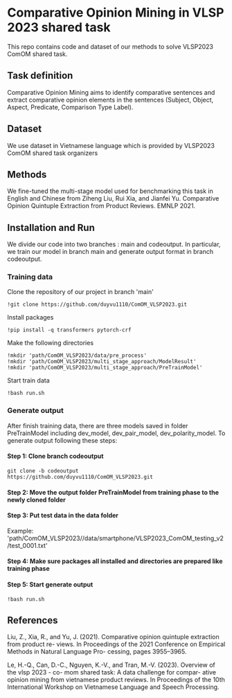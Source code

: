# Comparative Opinion Mining in VLSP 2023 shared task
This repo contains code and dataset of our methods to solve VLSP2023 ComOM shared task.

## Task definition
Comparative Opinion Mining aims to identify comparative sentences and extract comparative opinion elements in the sentences (Subject, Object, Aspect, Predicate, Comparison Type
Label).

## Dataset
We use dataset in Vietnamese language which is provided by VLSP2023 ComOM shared task organizers

## Methods
We fine-tuned the multi-stage model used for benchmarking this task in English and Chinese from Ziheng Liu, Rui Xia, and Jianfei Yu. Comparative Opinion Quintuple Extraction from Product Reviews. EMNLP 2021.

## Installation and Run
We divide our code into two branches : main and codeoutput. In particular, we train our model in branch main and generate output format in branch codeoutput.

### Training data
Clone the repository of our project in branch 'main'

```
!git clone https://github.com/duyvu1110/ComOM_VLSP2023.git
```
Install packages 

```
!pip install -q transformers pytorch-crf
```
Make the following directories 

```
!mkdir 'path/ComOM_VLSP2023/data/pre_process'
!mkdir 'path/ComOM_VLSP2023/multi_stage_approach/ModelResult'
!mkdir 'path/ComOM_VLSP2023/multi_stage_approach/PreTrainModel'
```
Start train data 

```
!bash run.sh
```

### Generate output
After finish training data, there are three models saved in folder PreTrainModel including dev_model, dev_pair_model, dev_polarity_model. To generate output following these steps:

#### Step 1: Clone branch codeoutput
```
git clone -b codeoutput https://github.com/duyvu1110/ComOM_VLSP2023.git
```

#### Step 2: Move the output folder PreTrainModel from training phase to the newly cloned folder

#### Step 3: Put test data in the data folder
Example: 'path/ComOM_VLSP2023//data/smartphone/VLSP2023_ComOM_testing_v2/test_0001.txt'

#### Step 4: Make sure packages all installed and directories are prepared like training phase

#### Step 5: Start generate output

```
!bash run.sh
```


## References
Liu, Z., Xia, R., and Yu, J. (2021). Comparative
opinion quintuple extraction from product re-
views. In Proceedings of the 2021 Conference
on Empirical Methods in Natural Language Pro-
cessing, pages 3955–3965.

Le, H.-Q., Can, D.-C., Nguyen, K.-V., and Tran,
M.-V. (2023). Overview of the vlsp 2023 - co-
mom shared task: A data challenge for compar-
ative opinion mining from vietnamese product
reviews. In Proceedings of the 10th International
Workshop on Vietnamese Language and Speech
Processing.








